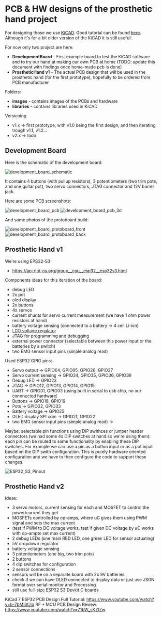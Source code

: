 # PCB & HW designs of the prosthetic hand project

For designing those we use [KiCAD](https://www.kicad.org/download/). Good tutorial can be found [here](https://www.youtube.com/playlist?list=PL3bNyZYHcRSUhUXUt51W6nKvxx2ORvUQB). Although it's for a bit older version of the KiCAD it is still usefull.

For now only two project are here:
 - **DevelopmentBoard** - First example board to test the KiCAD software and to try our hand at making our own PCB at home (TODO: update this document with findings once home-made pcb is done)
 - **ProstheticHand v1** - The actual PCB design that will be used in the prosthetic hand (for the first prototype), hopefully to be ordered from PCB manufacturer

Folders:
 - **images** - contains images of the PCBs and hardware
 - **libraries** - contains libraries used in KiCAD

Versioning:
 - v1.x -> first prototype, with v1.0 being the first design, and then iterating trough v1.1, v1.2...
 - v2.x -> todo

## Development Board

Here is the schematic of the development board:

![development_board_schematic](images/development_board_schematic.png)

It contains 4 buttons (with pullup resistors), 3 potentiometers (two trim pots, and one guitar pot), two servo connectors, JTAG connector and 12V barrel jack.

Here are some PCB screenshots:

![development_board_pcb](images/development_board_pcb.png)
![development_board_pcb_3d](images/development_board_pcb_3d.png)

And some photos of the protoboard build:

![development_board_protoboard_front](images/development_board_protoboard_front.jpeg)
![development_board_protoboard_back](images/development_board_protoboard_back.jpeg)


## Prosthetic Hand v1

We're using EPS32-S3:
 - https://api.riot-os.org/group__cpu__esp32__esp32s3.html

Components ideas for this iteration of the board:
 - debug LED
 - 2x pot
 - oled display
 - 2x buttons
 - 4x servos
 - current shunts for servo current measurement (we have 1 ohm power resistors at hand)
 - battery voltage sensing (connected to a battery -> 4 cell Li-ion)
 - [LDO voltage regulator](https://en.wikipedia.org/wiki/Low-dropout_regulator)
 - JTAG for programming and debugging
 - external power connector (selectable between this power input or the batteries by a switch)
 - two EMG sensor input pins (simple analog read)

Used ESP32 GPIO pins:
 - Servo output -> GPIO04, GPIO05, GPIO26, GPIO27 
 - Servo current sensing -> GPIO34, GPIO35, GPIO36, GPIO39
 - Debug LED -> GPIO23
 - JTAG -> GPIO12, GPIO13, GPIO14, GPIO15
 - UART -> GPIO01, GPIO03 (using built in serial to usb chip, no our connnected hardware)
 - Buttons -> GPIO18, GPIO19
 - Pots -> GPIO32, GPIO33
 - Battery voltage -> GPIO25
 - OLED display SPI com -> GPIO21, GPIO22
 - two EMG sensor input pins (simple analog read) -> 

Maybe: selectable pin functions using DIP swithces or jumper header connectors (we had some 4x DIP switches at hand so we're using them): each pin can be routed to some functionality by enabling these DIP switches. For example we can use a pin as a button input or as a pot input based on the DIP swith configuration. This is purely hardware oriented configuration and we have to then configure the code to support these changes.

![ESP32_S3_Pinout](images\esp_s3_pins.png)


## Prosthetic Hand v2

Ideas:
- 3 servo motors, current sensing for each and MOSFET to control the power/current they get
- MOSFETs controlled by op-amps, where uC gives them using PWM signal and sets the max current
- (test if PWM to DC voltage works, test if given DC voltage by uC works with op-ampto set max current) 
- 2 debug LEDs (one main RED LED, one green LED for sensor actuating)
- 5V dropdown regulator
- battery voltage sensing
- 3 potentiometers (one big, two trim pots)
- 2 buttons
- 4 dip switches for configuration
- 2 sensor connections
- sensors will be on a separate board with 2x 9V batteries
- check if we can have OLED connected to display data or just use JSON format over serial monitor and Processing
- still use full-size ESP32 S3 Devkit C boards

KiCad 7 ESP32 PCB Design Full Tutorial: https://www.youtube.com/watch?v=b-7bMl6fJio
RF + MCU PCB Design Review: https://www.youtube.com/watch?v=71bW_sKZIZw
